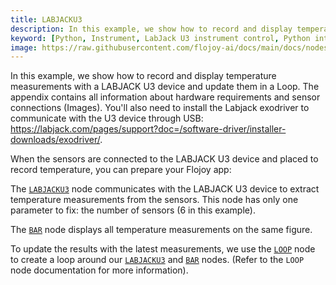 ```yaml
---
title: LABJACKU3
description: In this example, we show how to record and display temperature measurements with a LABJACK U3 device and update them in a Loop.
keyword: [Python, Instrument, LabJack U3 instrument control, Python integration with LabJack, Measurement and analysis, Python-based instrument control, LabJack U3 integration techniques, Python-based measurement techniques, Enhance measurements with Python, Streamline LabJack usage, Accurate data analysis, Python control of LabJack U3]
image: https://raw.githubusercontent.com/flojoy-ai/docs/main/docs/nodes/INSTRUMENTS/LABJACK/LABJACKU3/examples/EX1/output.jpeg
--- 
```


In this example, we show how to record and display temperature measurements with a LABJACK U3 device and update them in a Loop. The appendix contains all information about hardware requirements and sensor connections (Images). You'll also need to install the Labjack exodriver to communicate with the U3 device through USB: https://labjack.com/pages/support?doc=/software-driver/installer-downloads/exodriver/.

When the sensors are connected to the LABJACK U3 device and placed to record temperature, you can prepare your Flojoy app:

The [`LABJACKU3`](https://github.com/flojoy-io/nodes/blob/main/INSTRUMENTS/LABJACK/LABJACKU3/LABJACKU3.py) node communicates with the LABJACK U3 device to extract temperature measurements from the sensors. This node has only one parameter to fix: the number of sensors (6 in this example).

The [`BAR`](https://github.com/flojoy-io/nodes/blob/main/VISUALIZERS/PLOTLY/BAR/BAR.py) node displays all temperature measurements on the same figure.

To update the results with the latest measurements, we use the [`LOOP`](https://github.com/flojoy-io/nodes/blob/main/LOGIC_GATES/LOOPS/LOOP/LOOP.py) node to create a loop around our [`LABJACKU3`](https://github.com/flojoy-io/nodes/blob/main/INSTRUMENTS/LABJACK/LABJACKU3/LABJACKU3.py) and [`BAR`](https://github.com/flojoy-io/nodes/blob/main/VISUALIZERS/PLOTLY/BAR/BAR.py) nodes. (Refer to the `LOOP` node documentation for more information).